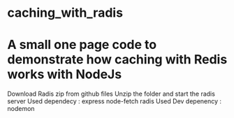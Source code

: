 # caching_with_radis
A small one page code to demonstrate how caching with Redis works with NodeJs
============================================================================
Download Radis zip from github files
Unzip the folder and start the radis server
Used dependecy : express node-fetch radis
Used Dev depenency : nodemon
